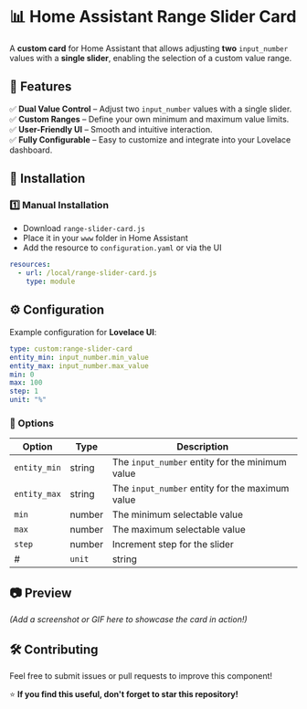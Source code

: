 
# 📊 Home Assistant Range Slider Card  

A **custom card** for Home Assistant that allows adjusting **two** `input_number` values with a **single slider**, enabling the selection of a custom value range.  

## 🚀 Features  
✅ **Dual Value Control** – Adjust two `input_number` values with a single slider.  
✅ **Custom Ranges** – Define your own minimum and maximum value limits.  
✅ **User-Friendly UI** – Smooth and intuitive interaction.  
✅ **Fully Configurable** – Easy to customize and integrate into your Lovelace dashboard.  

## 📌 Installation  

### 1️⃣ Manual Installation  
- Download `range-slider-card.js`  
- Place it in your `www` folder in Home Assistant  
- Add the resource to `configuration.yaml` or via the UI  

```yaml
resources:
  - url: /local/range-slider-card.js
    type: module
```



## ⚙️ Configuration  

Example configuration for **Lovelace UI**:  

```yaml
type: custom:range-slider-card
entity_min: input_number.min_value
entity_max: input_number.max_value
min: 0
max: 100
step: 1
unit: "%"
```

### 🔧 Options  

| Option       | Type   | Description |
|-------------|--------|-------------|
| `entity_min` | string | The `input_number` entity for the minimum value |
| `entity_max` | string | The `input_number` entity for the maximum value |
| `min`       | number | The minimum selectable value |
| `max`       | number | The maximum selectable value |
| `step`      | number | Increment step for the slider |
#| `unit`      | string | Display unit (e.g., `%`, `°C`, etc.) |

## 📷 Preview  
*(Add a screenshot or GIF here to showcase the card in action!)*  

## 🛠️ Contributing  
Feel free to submit issues or pull requests to improve this component!  

⭐ **If you find this useful, don't forget to star this repository!**  
